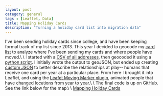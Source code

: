 ```yaml
---
layout: post
category: general
tags : [Leaflet, Data]
title: Mapping Holiday Cards
description: "Turning a holiday card list into migration data"
---
```

I've been sending holiday cards since college, and have been keeping formal track of my list since 2013. This year I decided to geocode my [card list](https://docs.google.com/spreadsheets/d/1QwGgfbiVvu3of4cnOq5Nkrq9L-ScUKVrupSGNBAWRcc/edit?usp=sheets_home) to analyze where I've been sending my cards and where people have moved.\\
\\
I started with a [CSV of all addresses](https://github.com/mappingvermont/holidayCards/blob/master/inputAddresses.csv), then geocoded it using a [python script](https://github.com/mappingvermont/holidayCards/blob/master/buildJSON.py). I initially wrote the output to geoJSON, but ended up creating [custom JSON](https://github.com/mappingvermont/holidayCards/blob/master/addresses.json) to better describe the relationships at play-- humans that receive one card per year at a particular place. From here I brought it into Leaflet, and using the [Leafet Moving Marker plugin](https://github.com/ewoken/Leaflet.MovingMarker), animated people that have changed locations from year to year.\\
\\
The final code is up on [GitHub](https://github.com/mappingvermont/holidayCards). See the link below for the map:\\
\\
[Mapping Holiday Cards](http://www.mappingvermont.org/projects/holiday-cards)
